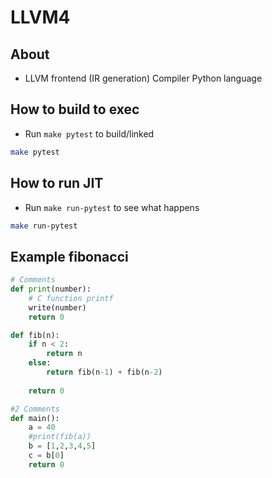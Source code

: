 # LLVM4

## About

* LLVM frontend (IR generation) Compiler Python language

## How to build to exec

* Run `make pytest` to build/linked

```sh
make pytest
```

## How to run JIT

* Run `make run-pytest` to see what happens

```sh
make run-pytest

```

## Example fibonacci

```python
# Comments
def print(number):
	# C function printf
    write(number)
    return 0

def fib(n):
    if n < 2:
        return n
    else:
        return fib(n-1) + fib(n-2)
    
    return 0

#2 Comments
def main():
    a = 40
    #print(fib(a))
    b = [1,2,3,4,5]
    c = b[0]
    return 0

```



